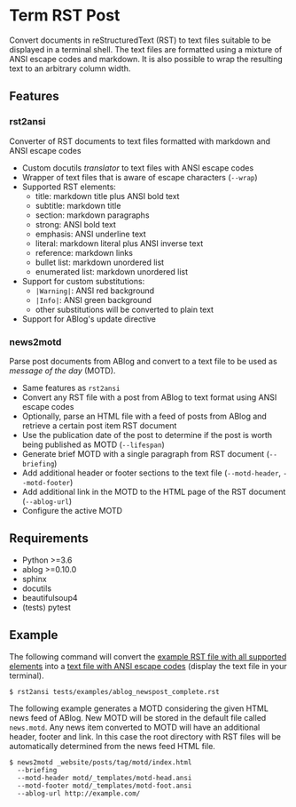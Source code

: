 # Term RST Post

Convert documents in reStructuredText (RST) to text files suitable to be displayed in a terminal shell. The text files are formatted using a mixture of ANSI escape codes and markdown. It is also possible to wrap the resulting text to an arbitrary column width.

## Features

### rst2ansi

Converter of RST documents to text files formatted with markdown and ANSI escape codes

* Custom docutils *translator* to text files with ANSI escape codes
* Wrapper of text files that is aware of escape characters (``--wrap``)
* Supported RST elements:
  * title: markdown title plus ANSI bold text
  * subtitle: markdown title
  * section: markdown paragraphs
  * strong: ANSI bold text
  * emphasis: ANSI underline text
  * literal: markdown literal plus ANSI inverse text
  * reference: markdown links
  * bullet list: markdown unordered list
  * enumerated list: markdown unordered list
* Support for custom substitutions:
  * ``|Warning|``: ANSI red background
  * ``|Info|``: ANSI green background
  * other substitutions will be converted to plain text
* Support for ABlog's update directive

### news2motd

Parse post documents from ABlog and convert to a text file to be used as *message of the day* (MOTD).

* Same features as ``rst2ansi``
* Convert any RST file with a post from ABlog to text format using ANSI escape codes
* Optionally, parse an HTML file with a feed of posts from ABlog and retrieve a certain post item RST document
* Use the publication date of the post to determine if the post is worth being published as MOTD (``--lifespan``)
* Generate brief MOTD with a single paragraph from RST document (``--briefing``)
* Add additional header or footer sections to the text file (``--motd-header``, ``--motd-footer``)
* Add additional link in the MOTD to the HTML page of the RST document (``--ablog-url``)
* Configure the active MOTD

## Requirements

* Python >=3.6
* ablog >=0.10.0
* sphinx
* docutils
* beautifulsoup4
* (tests) pytest

## Example

The following command will convert the [example RST file with all supported elements](tests/examples/ablog_newspost_complete.rst) into a [text file with ANSI escape codes](tests/references/ablog_newspost_complete.ansi) (display the text file in your terminal).

```
$ rst2ansi tests/examples/ablog_newspost_complete.rst
```

The following example generates a MOTD considering the given HTML news feed of ABlog. New MOTD will be stored in the default file called ``news.motd``.  Any news item converted to MOTD will have an additional header, footer and link. In this case the root directory with RST files will be automatically determined from the news feed HTML file.

```
$ news2motd _website/posts/tag/motd/index.html
  --briefing
  --motd-header motd/_templates/motd-head.ansi
  --motd-footer motd/_templates/motd-foot.ansi
  --ablog-url http://example.com/
```

